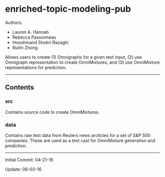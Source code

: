 enriched-topic-modeling-pub
===========================

Authors:
- Lauren A. Hannah
- Rebecca Passonneau
- Hooshmand Shokri Razaghi
- Ruilin Zhong

Allows users to create (1) Omnigraphs for a given text input, (2) use Omnigraph representation to create OmniMixtures, and (3) use OmniMixture representations for prediction.

---------------------------------------

## Contents

### src

Contains source code to create OmniMixtures.

### data

Contains raw text data from Reuters news arcticles for a set of S&P 500 companies. These are used as a test cast for OmniMixture generation and prediction.

---------------------------------------

Initial Commit: 04-21-16

Update: 06-03-16
